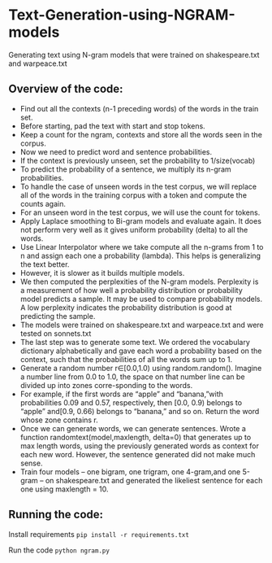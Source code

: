 # Text-Generation-using-NGRAM-models
Generating text using N-gram models that were trained on shakespeare.txt and warpeace.txt

## Overview of the code:
- Find out all the contexts (n-1 preceding words) of the words in the train set.
- Before starting, pad the text with start and stop tokens.
- Keep a count for the ngram, contexts and store all the words seen in the corpus.
- Now we need to predict word and sentence probabilities.
- If the context is previously unseen, set the probability to 1/size(vocab)
- To predict the probability of a sentence, we multiply its n-gram probabilities.
- To  handle the case of unseen words in the test corpus, we will replace all of the words in the training corpus with a token <unk> and compute the counts again.
- For an unseen word in the test corpus, we will use the count for <unk> tokens.
- Apply Laplace smoothing to Bi-gram models and evaluate again. It does not perform very well as it gives uniform probability (delta) to all the words.
- Use Linear Interpolator where we take compute all the n-grams from 1 to n and assign each one a probability (lambda). This helps is generalizing the text better. 
- However, it is slower as it builds multiple models.
- We then computed the perplexities of the N-gram models. Perplexity is a measurement of how well a probability distribution or probability model predicts a sample. It may be used to compare probability models. A low perplexity indicates the probability distribution is good at predicting the sample.
- The models were trained on shakespeare.txt and warpeace.txt and were tested on sonnets.txt
- The last step was to generate some text. We ordered the vocabulary dictionary alphabetically and gave each word a probability based on the context, such that the probabilities of all the words sum up to 1.
- Generate a random number r∈[0.0,1.0) using random.random(). Imagine a number line from 0.0 to 1.0, the space on that number line can be divided up into zones corre-sponding to the words.
- For example, if the first words are “apple” and “banana,”with probabilities 0.09 and 0.57, respectively, then [0.0, 0.9) belongs to “apple” and[0.9, 0.66) belongs to “banana,” and so on.  Return the word whose zone contains r.
- Once we can generate words, we can generate sentences. Wrote a function randomtext(model,maxlength, delta=0) that generates up to max length words, using the previously generated words as context for each new word. However, the sentence generated did not make much sense.
- Train  four  models  –  one  bigram,  one  trigram,  one  4-gram,and one 5-gram – on shakespeare.txt and generated the likeliest sentence for each one using maxlength = 10.

## Running the code:
Install requirements
```pip install -r requirements.txt```

Run the code
```python ngram.py```
